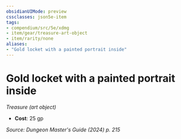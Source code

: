 ```yaml
---
obsidianUIMode: preview
cssclasses: json5e-item
tags:
- compendium/src/5e/xdmg
- item/gear/treasure-art-object
- item/rarity/none
aliases: 
- "Gold locket with a painted portrait inside"
---
```

# Gold locket with a painted portrait inside
*Treasure (art object)*  


- **Cost**: 25 gp

*Source: Dungeon Master's Guide (2024) p. 215*